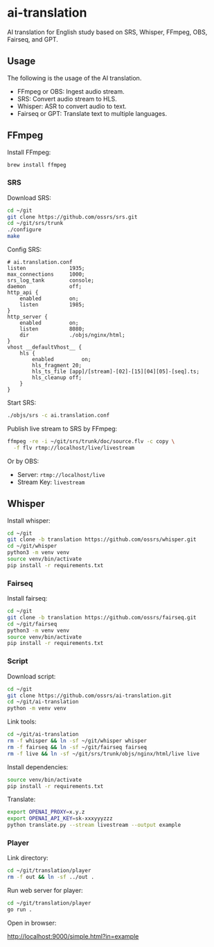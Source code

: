 # ai-translation

AI translation for English study based on SRS, Whisper, FFmpeg, OBS, Fairseq, and GPT.

## Usage

The following is the usage of the AI translation.

* FFmpeg or OBS: Ingest audio stream.
* SRS: Convert audio stream to HLS.
* Whisper: ASR to convert audio to text.
* Fairseq or GPT: Translate text to multiple languages.

## FFmpeg

Install FFmpeg:

```bash
brew install ffmpeg
```

### SRS

Download SRS:

```bash
cd ~/git
git clone https://github.com/ossrs/srs.git
cd ~/git/srs/trunk
./configure
make
```

Config SRS:

```nginx
# ai.translation.conf
listen              1935;
max_connections     1000;
srs_log_tank        console;
daemon              off;
http_api {
    enabled         on;
    listen          1985;
}
http_server {
    enabled         on;
    listen          8080;
    dir             ./objs/nginx/html;
}
vhost __defaultVhost__ {
    hls {
        enabled         on;
        hls_fragment 20;
        hls_ts_file [app]/[stream]-[02]-[15][04][05]-[seq].ts;
        hls_cleanup off;
    }
}
```

Start SRS:

```bash
./objs/srs -c ai.translation.conf
```

Publish live stream to SRS by FFmpeg:

```bash
ffmpeg -re -i ~/git/srs/trunk/doc/source.flv -c copy \
  -f flv rtmp://localhost/live/livestream
```

Or by OBS:

* Server: `rtmp://localhost/live`
* Stream Key: `livestream`

## Whisper

Install whisper:

```bash
cd ~/git
git clone -b translation https://github.com/ossrs/whisper.git
cd ~/git/whisper
python3 -m venv venv
source venv/bin/activate
pip install -r requirements.txt 
```

### Fairseq

Install fairseq:

```bash
cd ~/git
git clone -b translation https://github.com/ossrs/fairseq.git
cd ~/git/fairseq
python3 -m venv venv
source venv/bin/activate
pip install -r requirements.txt 
```

### Script

Download script:

```bash
cd ~/git
git clone https://github.com/ossrs/ai-translation.git
cd ~/git/ai-translation
python -m venv venv
```

Link tools:

```bash
cd ~/git/ai-translation
rm -f whisper && ln -sf ~/git/whisper whisper
rm -f fairseq && ln -sf ~/git/fairseq fairseq
rm -f live && ln -sf ~/git/srs/trunk/objs/nginx/html/live live
```

Install dependencies:

```bash
source venv/bin/activate
pip install -r requirements.txt
```

Translate:

```bash
export OPENAI_PROXY=x.y.z
export OPENAI_API_KEY=sk-xxxyyyzzz
python translate.py --stream livestream --output example
```

### Player

Link directory:

```bash
cd ~/git/translation/player
rm -f out && ln -sf ../out .
```

Run web server for player:

```bash
cd ~/git/translation/player
go run .
```

Open in browser:

[http://localhost:9000/simple.html?in=example](http://localhost:9000/simple.html?in=example)

